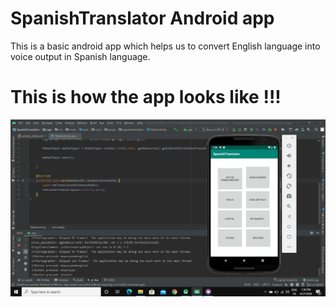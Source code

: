 # SpanishTranslator Android app
This is a basic android app which helps us to convert English language into voice output in Spanish language.

# This is how the app looks like !!!

![app](span.png)
 
